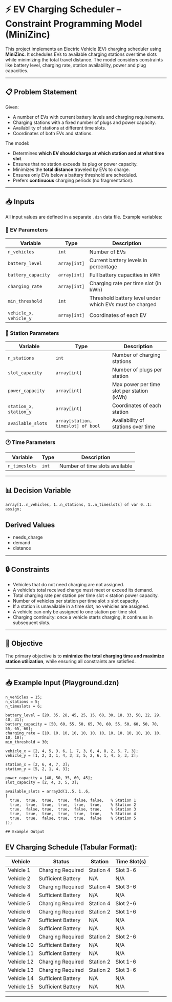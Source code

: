 # ⚡ EV Charging Scheduler – Constraint Programming Model (MiniZinc)

This project implements an Electric Vehicle (EV) charging scheduler using **MiniZinc**. It schedules EVs to available charging stations over time slots while minimizing the total travel distance. The model considers constraints like battery level, charging rate, station availability, power and plug capacities.

---

## 📋 Problem Statement

Given:
- A number of EVs with current battery levels and charging requirements.
- Charging stations with a fixed number of plugs and power capacity.
- Availability of stations at different time slots.
- Coordinates of both EVs and stations.

The model:
- Determines **which EV should charge at which station and at what time slot**.
- Ensures that no station exceeds its plug or power capacity.
- Minimizes the **total distance** traveled by EVs to charge.
- Ensures only EVs below a battery threshold are scheduled.
- Prefers **continuous** charging periods (no fragmentation).

---

## 📥 Inputs

All input values are defined in a separate `.dzn` data file. Example variables:

### 🚗 EV Parameters

| Variable           | Type                     | Description                                               |
|--------------------|--------------------------|-----------------------------------------------------------|
| `n_vehicles`       | `int`                    | Number of EVs                                             |
| `battery_level`    | `array[int]`             | Current battery levels in percentage                      |
| `battery_capacity` | `array[int]`             | Full battery capacities in kWh                            |
| `charging_rate`    | `array[int]`             | Charging rate per time slot (in kWh)                      |
| `min_threshold`    | `int`                    | Threshold battery level under which EVs must be charged   |
| `vehicle_x`, `vehicle_y` | `array[int]`       | Coordinates of each EV                                    |

### 🔌 Station Parameters

| Variable           | Type                     | Description                                               |
|--------------------|--------------------------|-----------------------------------------------------------|
| `n_stations`       | `int`                    | Number of charging stations                               |
| `slot_capacity`    | `array[int]`             | Number of plugs per station                               |
| `power_capacity`   | `array[int]`             | Max power per time slot per station (kWh)                 |
| `station_x`, `station_y` | `array[int]`       | Coordinates of each station                               |
| `available_slots`  | `array[station, timeslot] of bool` | Availability of stations over time                       |

### 🕐 Time Parameters

| Variable         | Type     | Description                        |
|------------------|----------|------------------------------------|
| `n_timeslots`    | `int`    | Number of time slots available     |

---

## 📊 Decision Variable

```minizinc
array[1..n_vehicles, 1..n_stations, 1..n_timeslots] of var 0..1: assign;
```
## Derived Values
- needs_charge
- demand
- distance

---

## 🔒 Constraints
- Vehicles that do not need charging are not assigned.  
- A vehicle’s total received charge must meet or exceed its demand.  
- Total charging rate per station per time slot ≤ station power capacity.  
- Number of vehicles per station per time slot ≤ slot capacity.  
- If a station is unavailable in a time slot, no vehicles are assigned.  
- A vehicle can only be assigned to one station per time slot.  
- Charging continuity: once a vehicle starts charging, it continues in subsequent slots.  

---

## 🎯 Objective
The primary objective is to **minimize the total charging time and maximize station utilization**, while ensuring all constraints are satisfied.  

---

## 📥 Example Input (Playground.dzn)

```minizinc
n_vehicles = 15;
n_stations = 5;
n_timeslots = 6;

battery_level = [20, 35, 28, 45, 25, 15, 60, 30, 18, 33, 50, 22, 29, 40, 31];
battery_capacity = [50, 60, 55, 50, 65, 70, 60, 55, 50, 60, 50, 70, 55, 65, 60];
charging_rate = [10, 10, 10, 10, 10, 10, 10, 10, 10, 10, 10, 10, 10, 10, 10];
min_threshold = 30;

vehicle_x = [2, 4, 5, 3, 6, 1, 7, 3, 6, 4, 8, 2, 5, 7, 3];
vehicle_y = [1, 2, 3, 1, 4, 3, 2, 5, 2, 6, 1, 4, 5, 3, 2];

station_x = [2, 6, 4, 7, 3];
station_y = [5, 2, 1, 4, 3];

power_capacity = [40, 50, 35, 60, 45];
slot_capacity = [2, 4, 3, 5, 3];

available_slots = array2d(1..5, 1..6,
[
  true,  true,  true,  true,  false, false,   % Station 1
  true,  true,  true,  true,  true,  true,    % Station 2
  true,  false, true,  true,  false, true,    % Station 3
  true,  true,  true,  true,  true,  true,    % Station 4
  true,  true,  false, true,  true,  false    % Station 5
]);

## Example Output

```
EV Charging Schedule (Tabular Format):
---------------------------------------
Vehicle		| Status		| Station	| Time Slot(s)
--------	|-----------------------|---------------|----------------
Vehicle 1	| Charging Required	| Station 4	| Slot 3-6
Vehicle 2	| Sufficient Battery	| N/A		| N/A
Vehicle 3	| Charging Required	| Station 4	| Slot 3-6
Vehicle 4	| Sufficient Battery	| N/A		| N/A
Vehicle 5	| Charging Required	| Station 4	| Slot 2-6
Vehicle 6	| Charging Required	| Station 2	| Slot 1-6
Vehicle 7	| Sufficient Battery	| N/A		| N/A
Vehicle 8	| Sufficient Battery	| N/A		| N/A
Vehicle 9	| Charging Required	| Station 2	| Slot 2-6
Vehicle 10	| Sufficient Battery	| N/A		| N/A
Vehicle 11	| Sufficient Battery	| N/A		| N/A
Vehicle 12	| Charging Required	| Station 2	| Slot 1-6
Vehicle 13	| Charging Required	| Station 2	| Slot 3-6
Vehicle 14	| Sufficient Battery	| N/A		| N/A
Vehicle 15	| Sufficient Battery	| N/A		| N/A
----------
```
